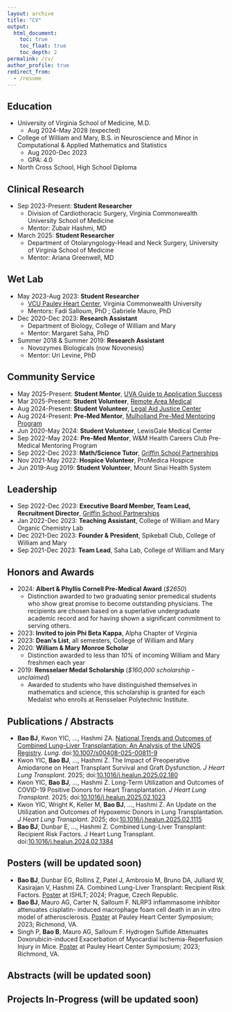 ```yaml
---
layout: archive
title: "CV"
output:
  html_document:
    toc: true
    toc_float: true
    toc_depth: 2
permalink: /cv/
author_profile: true
redirect_from:
  - /resume
---
```



## Education

* University of Virginia School of Medicine, M.D.
  * Aug 2024-May 2028 (expected)
* College of William and Mary, B.S. in Neuroscience and Minor in Computational & Applied Mathematics and Statistics
  * Aug 2020-Dec 2023
  * GPA: 4.0
* North Cross School, High School Diploma

 
## Clinical Research

* Sep 2023-Present: **Student Researcher**
  * Division of Cardiothoracic Surgery, Virginia Commonwealth University School of Medicine
  * Mentor: Zubair Hashmi, MD
* March 2025: **Student Researcher**
  * Department of Otolaryngology-Head and Neck Surgery, University of Virginia School of Medicine
  * Mentor: Ariana Greenwell, MD

## Wet Lab

* May 2023-Aug 2023: **Student Researcher**
  * [VCU Pauley Heart Center](https://www.vcuhealth.org/pauley-heart-center/), Virginia Commonwealth University
  * Mentors: Fadi Salloum, PhD ; Gabriele Mauro, PhD
* Dec 2020-Dec 2023: **Research Assistant**
  * Department of Biology, College of William and Mary
  * Mentor: Margaret Saha, PhD
* Summer 2018 & Summer 2019: **Research Assistant**
  * Novozymes Biologicals (now Novonesis)
  * Mentor: Uri Levine, PhD

## Community Service

* May 2025-Present: **Student Mentor**, [UVA Guide to Application Success](https://med.virginia.edu/mulholland/student-clubs/)
* Mar 2025-Present: **Student Volunteer**, [Remote Area Medical](https://www.ramusa.org)
* Aug 2024-Present: **Student Volunteer**, [Legal Aid Justice Center](https://www.justice4all.org)
* Aug 2024-Present: **Pre-Med Mentor**, [Mulholland Pre-Med Mentoring Program](https://med.virginia.edu/mulholland/student-clubs/)
* Jun 2020-May 2024: **Student Volunteer**, LewisGale Medical Center
* Sep 2022-May 2024: **Pre-Med Mentor**, W&M Health Careers Club Pre-Medical Mentoring Program
* Sep 2022-Dec 2023: **Math/Science Tutor**, [Griffin School Partnerships](https://www.wm.edu/offices/cce/programs/education-programs/griffin-school-partnerships/)
* Nov 2021-May 2022: **Hospice Volunteer**, ProMedica Hospice
* Jun 2019-Aug 2019: **Student Volunteer**, Mount Sinai Health System

## Leadership

* Sep 2022-Dec 2023: **Executive Board Member, Team Lead, Recruitment Director**, [Griffin School Partnerships](https://www.wm.edu/offices/cce/programs/education-programs/griffin-school-partnerships/)
* Jan 2022-Dec 2023: **Teaching Assistant**, College of William and Mary Organic Chemistry Lab
* Dec 2021-Dec 2023: **Founder & President**, Spikeball Club, College of William and Mary
* Sep 2021-Dec 2023: **Team Lead**, Saha Lab, College of William and Mary


## Honors and Awards

* 2024: **Albert & Phyllis Cornell Pre-Medical Award** (*$2650*)
  * Distinction awarded to two graduating senior premedical students who show great promise to become outstanding physicians. The recipients are chosen based on a superlative undergraduate academic record and for having shown a significant commitment to serving others.
* 2023: **Invited to join Phi Beta Kappa**, Alpha Chapter of Virginia
* 2023: **Dean's List**, all semesters, College of William and Mary
* 2020: **William & Mary Monroe Scholar**
  * Distinction awarded to less than *10%* of incoming William and Mary freshmen each year
* 2019: **Rensselaer Medal Scholarship** (*$160,000 scholarship - unclaimed*)
  * Awarded to students who have distinguished themselves in mathematics and science, this scholarship is granted for each Medalist who enrolls at Rensselaer Polytechnic Institute.

## Publications / Abstracts

* **Bao BJ**, Kwon YIC, ..., Hashmi ZA. [National Trends and Outcomes of Combined Lung–Liver Transplantation: An Analysis of the UNOS Registry](https://brianjbao.github.io/files/250222_Bao_Hashmi_CLLT.pdf). *Lung*. doi:[10.1007/s00408-025-00811-9](https://doi.org/10.1007/s00408-025-00811-9)
* Kwon YIC, **Bao BJ**, ..., Hashmi Z. The Impact of Preoperative Amiodarone on Heart Transplant Survival and Graft Dysfunction. *J Heart Lung Transplant*. 2025; doi:[10.1016/j.healun.2025.02.180](https://doi.org/10.1016/j.healun.2025.02.180)
* Kwon YIC, **Bao BJ**, ..., Hashmi Z. Long-Term Utilization and Outcomes of COVID-19 Positive Donors for Heart Transplantation. *J Heart Lung Transplant*. 2025; doi:[10.1016/j.healun.2025.02.1023](https://doi.org/10.1016/j.healun.2025.02.1023)
* Kwon YIC, Wright K, Keller M, **Bao BJ**, …, Hashmi Z. An Update on the Utilization and Outcomes of Hypoxemic Donors in Lung Transplantation. *J Heart Lung Transplant*. 2025; doi:[10.1016/j.healun.2025.02.1115](https://doi.org/10.1016/j.healun.2025.02.1115)
* **Bao BJ**, Dunbar E, ..., Hashmi Z. Combined Lung-Liver Transplant: Recipient Risk Factors. J
Heart Lung Transplant. doi:[10.1016/j.healun.2024.02.1384](https://doi.org/10.1016/j.healun.2024.02.1384)
  
## Posters (will be updated soon)

* **Bao BJ**, Dunbar EG, Rollins Z, Patel J, Ambrosio M, Bruno DA, Julliard W, Kasirajan V, Hashmi ZA. Combined Lung-Liver Transplant: Recipient Risk Factors. [Poster](https://brianjbao.github.io/files/POSTER_24_Bao_Hashmi_CLLT.pdf) at ISHLT; 2024; Prague, Czech Republic.
* **Bao BJ**, Mauro AG, Carter N, Salloum F. NLRP3 inflammasome inhibitor attenuates cisplatin-
induced macrophage foam cell death in an in vitro model of atherosclerosis. [Poster](https://brianjbao.github.io/files/POSTER_250222_Bao_Hashmi_CLLT.pdf) at Pauley Heart
Center Symposium; 2023; Richmond, VA.
* Singh P, **Bao B**, Mauro AG, Salloum F. Hydrogen Sulfide Attenuates Doxorubicin-induced
Exacerbation of Myocardial Ischemia-Reperfusion Injury in Mice. [Poster](https://brianjbao.github.io/files/POSTER_250222_Bao_Hashmi_CLLT.pdf) at Pauley Heart Center
Symposium; 2023; Richmond, VA.

## Abstracts (will be updated soon)




## Projects In-Progress (will be updated soon)




